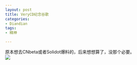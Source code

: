```yaml
---
layout: post
title: VeryCD纪念谷歌
categories:
- Diandian
tags:
- 精神

---
```

原本想去CNbeta或者Solidot爆料的，后来想想算了，没那个必要。
<br />
<img src="http://m1.img.srcdd.com/farm4/d/2012/0627/10/83A2FC37EF0FBC4FED480C206224E375_B500_900_500_112.PNG" />